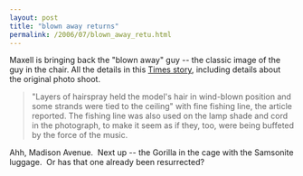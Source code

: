 ```yaml
---
layout: post
title: "blown away returns"
permalink: /2006/07/blown_away_retu.html
---
```


<p>Maxell is bringing back the &quot;blown away&quot; guy -- the classic image of the guy in the chair. All the details in this <a title="www.nytimes.com" href="http://www.nytimes.com/2006/07/05/business/media/05adco.html">Times story</a>, including details about the original photo shoot.</p><blockquote cite="http://www.nytimes.com/2006/07/05/business/media/05adco.html"><p>&quot;Layers of hairspray held the model's hair in wind-blown position and some strands were tied to the ceiling&quot; with fine fishing line, the article reported. The fishing line was also used on the lamp shade and cord in the photograph, to make it seem as if they, too, were being buffeted by the force of the music. </p></blockquote><p>Ahh, Madison Avenue.&nbsp; Next up -- the Gorilla in the cage with the Samsonite luggage.&nbsp; Or has that one already been resurrected?</p>


